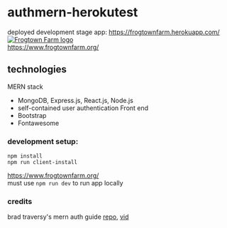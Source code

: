 # authmern-herokutest
deployed development stage app: https://frogtownfarm.herokuapp.com/  
<a href="https://www.frogtownfarm.org/"><img src="https://handsontwincities.galaxydigital.com/content/handsontwincities.galaxydigital.com/agency/89969.jpg?1535644146?area=agency" alt="Frogtown Farm logo"></a>  
https://www.frogtownfarm.org/  

## technologies  
MERN stack
  * MongoDB, Express.js, React.js, Node.js
  * self-contained user authentication
Front end
  * Bootstrap
  * Fontawesome

### development setup:  
`npm install`  
`npm run client-install`  


https://www.frogtownfarm.org/  
must use `npm run dev` to run app locally  

### credits
brad traversy's mern auth guide [repo](https://github.com/bradtraversy/mern_shopping_list), [vid](https://www.youtube.com/watch?v=USaB1adUHM0&ab_channel=TraversyMedia)
